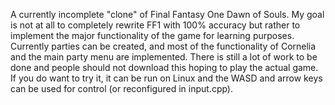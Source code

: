 A currently incomplete "clone" of Final Fantasy One Dawn of Souls. My goal is not at all to completely rewrite FF1 with 100% accuracy but rather to implement the major functionality of the game for learning purposes. Currently parties can be created, and most of the functionality of Cornelia and the main party menu are implemented. There is still a lot of work to be done and people should not download this hoping to play the actual game. If you do want to try it, it can be run on Linux and the WASD and arrow keys can be used for control (or reconfigured in input.cpp).

